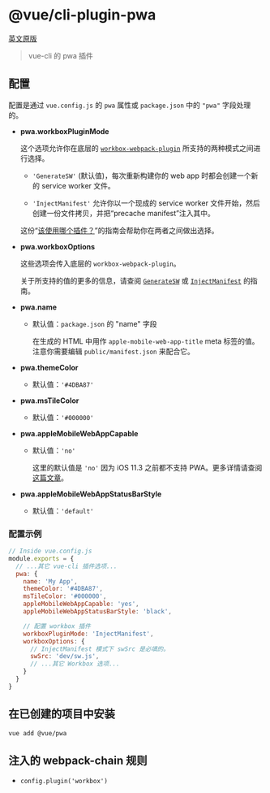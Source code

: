 # @vue/cli-plugin-pwa

[英文原版](https://github.com/vuejs/vue-cli/tree/dev/packages/\@vue/cli-plugin-pwa/README.md)

> vue-cli 的 pwa 插件

## 配置

配置是通过 `vue.config.js` 的 `pwa` 属性或 `package.json` 中的 `"pwa"` 字段处理的。

- **pwa.workboxPluginMode**

  这个选项允许你在底层的 [`workbox-webpack-plugin`](https://developers.google.com/web/tools/workbox/modules/workbox-webpack-plugin) 所支持的两种模式之间进行选择。

  - `'GenerateSW'` (默认值)，每次重新构建你的 web app 时都会创建一个新的 service worker 文件。

  - `'InjectManifest'` 允许你以一个现成的 service worker 文件开始，然后创建一份文件拷贝，并把“precache manifest”注入其中。

  这份“[该使用哪个插件？](https://developers.google.com/web/tools/workbox/modules/workbox-webpack-plugin#which_plugin_to_use)”的指南会帮助你在两者之间做出选择。

- **pwa.workboxOptions**

  这些选项会传入底层的 `workbox-webpack-plugin`。

  关于所支持的值的更多的信息，请查阅 
  [`GenerateSW`](https://developers.google.com/web/tools/workbox/modules/workbox-webpack-plugin#full_generatesw_config) 或 [`InjectManifest`](https://developers.google.com/web/tools/workbox/modules/workbox-webpack-plugin#full_injectmanifest_config) 的指南。

- **pwa.name**

  - 默认值：`package.json` 的 "name" 字段

    在生成的 HTML 中用作 `apple-mobile-web-app-title` meta 标签的值。注意你需要编辑 `public/manifest.json` 来配合它。

- **pwa.themeColor**

  - 默认值：`'#4DBA87'`

- **pwa.msTileColor**

  - 默认值：`'#000000'`

- **pwa.appleMobileWebAppCapable**

  - 默认值：`'no'`

    这里的默认值是 `'no'` 因为 iOS 11.3 之前都不支持 PWA。更多详情请查阅[这篇文章](https://medium.com/@firt/dont-use-ios-web-app-meta-tag-irresponsibly-in-your-progressive-web-apps-85d70f4438cb)。

- **pwa.appleMobileWebAppStatusBarStyle**

  - 默认值：`'default'`

### 配置示例

```js
// Inside vue.config.js
module.exports = {
  // ...其它 vue-cli 插件选项...
  pwa: {
    name: 'My App',
    themeColor: '#4DBA87',
    msTileColor: '#000000',
    appleMobileWebAppCapable: 'yes',
    appleMobileWebAppStatusBarStyle: 'black',

    // 配置 workbox 插件
    workboxPluginMode: 'InjectManifest',
    workboxOptions: {
      // InjectManifest 模式下 swSrc 是必填的。
      swSrc: 'dev/sw.js',
      // ...其它 Workbox 选项...
    }
  }
}
```

## 在已创建的项目中安装

``` sh
vue add @vue/pwa
```

## 注入的 webpack-chain 规则

- `config.plugin('workbox')`
